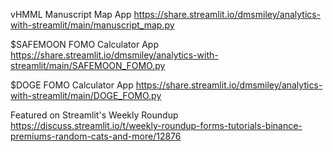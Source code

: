 vHMML Manuscript Map App
https://share.streamlit.io/dmsmiley/analytics-with-streamlit/main/manuscript_map.py

$SAFEMOON FOMO Calculator App
https://share.streamlit.io/dmsmiley/analytics-with-streamlit/main/SAFEMOON_FOMO.py

$DOGE FOMO Calculator App
https://share.streamlit.io/dmsmiley/analytics-with-streamlit/main/DOGE_FOMO.py

Featured on Streamlit's Weekly Roundup
https://discuss.streamlit.io/t/weekly-roundup-forms-tutorials-binance-premiums-random-cats-and-more/12876

